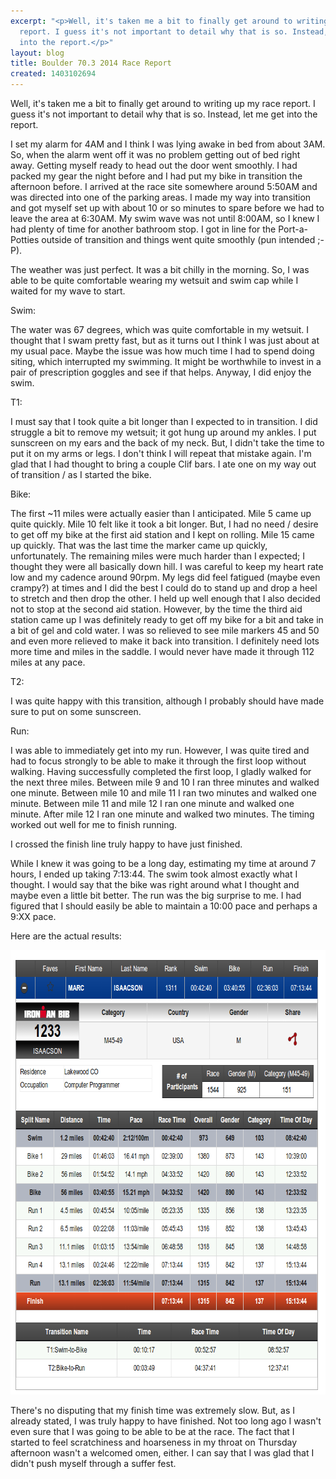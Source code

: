 ```yaml
---
excerpt: "<p>Well, it's taken me a bit to finally get around to writing up my race
  report. I guess it's not important to detail why that is so. Instead, let me get
  into the report.</p>"
layout: blog
title: Boulder 70.3 2014 Race Report
created: 1403102694
---
```

<p>Well, it's taken me a bit to finally get around to writing up my race report. I guess it's not important to detail why that is so. Instead, let me get into the report.</p><p>I set my alarm for 4AM and I think I was lying awake in bed from about 3AM. So, when the alarm went off it was no problem getting out of bed right away. Getting myself ready to head out the door went smoothly. I had packed my gear the night before and I had put my bike in transition the afternoon before. I arrived at the race site somewhere around 5:50AM and was directed into one of the parking areas. I made my way into transition and got myself set up with about 10 or so minutes to spare before we had to leave the area at 6:30AM. My swim wave was not until 8:00AM, so I knew I had plenty of time for another bathroom stop. I got in line for the Port-a-Potties outside of transition and things went quite smoothly (pun intended ;-P).</p><p>The weather was just perfect. It was a bit chilly in the morning. So, I was able to be quite comfortable wearing my wetsuit and swim cap while I waited for my wave to start.</p><p>Swim:</p><p>The water was 67 degrees, which was quite comfortable in my wetsuit. I thought that I swam pretty fast, but as it turns out I think I was just about at my usual pace. Maybe the issue was how much time I had to spend doing siting, which interrupted my swimming. It might be worthwhile to invest in a pair of prescription goggles and see if that helps. Anyway, I did enjoy the swim.</p><p>T1:</p><p>I must say that I took quite a bit longer than I expected to in transition. I did struggle a bit to remove my wetsuit; it got hung up around my ankles. I put sunscreen on my ears and the back of my neck. But, I didn't take the time to put it on my arms or legs. I don't think I will repeat that mistake again. I'm glad that I had thought to bring a couple Clif bars. I ate one on my way out of transition / as I started the bike.</p><p>Bike:</p><p>The first ~11 miles were actually easier than I anticipated. Mile 5 came up quite quickly. Mile 10 felt like it took a bit longer. But, I had no need / desire to get off my bike at the first aid station and I kept on rolling. Mile 15 came up quickly. That was the last time the marker came up quickly, unfortunately. The remaining miles were much harder than I expected; I thought they were all basically down hill. I was careful to keep my heart rate low and my cadence around 90rpm. My legs did feel fatigued (maybe even crampy?) at times and I did the best I could do to stand up and drop a heel to stretch and then drop the other. I held up well enough that I also decided not to stop at the second aid station. However, by the time the third aid station came up I was definitely ready to get off my bike for a bit and take in a bit of gel and cold water. I was so relieved to see mile markers 45 and 50 and even more relieved to make it back into transition. I definitely need lots more time and miles in the saddle. I would never have made it through 112 miles at any pace.</p><p>T2:</p><p>I was quite happy with this transition, although I probably should have made sure to put on some sunscreen.</p><p>Run:</p><p>I was able to immediately get into my run. However, I was quite tired and had to focus strongly to be able to make it through the first loop without walking. Having successfully completed the first loop, I gladly walked for the next three miles. Between mile 9 and 10 I ran three minutes and walked one minute. Between mile 10 and mile 11 I ran two minutes and walked one minute. Between mile 11 and mile 12 I ran one minute and walked one minute. After mile 12 I ran one minute and walked two minutes. The timing worked out well for me to finish running.</p><p>I crossed the finish line truly happy to have just finished.</p><p>While I knew it was going to be a long day, estimating my time at around 7 hours, I ended up taking 7:13:44. The swim took almost exactly what I thought. I would say that the bike was right around what I thought and maybe even a little bit better. The run was the big surprise to me. I had figured that I should easily be able to maintain a 10:00 pace and perhaps a 9:XX pace.</p><p>Here are the actual results:</p><p><img src="/sites/blog.marceisaacson.com/files/uploads/Boulder-70.3-2014-results.png" alt="Boulder 70.3 2014 race results" width="750" height="711" /></p><p>There's no disputing that my finish time was extremely slow. But, as I already stated, I was truly happy to have finished. Not too long ago I wasn't even sure that I was going to be able to be at the race. The fact that I started to feel scratchiness and hoarseness in my throat on Thursday afternoon wasn't a welcomed omen, either. I can say that I was glad that I didn't push myself through a suffer fest.</p>
